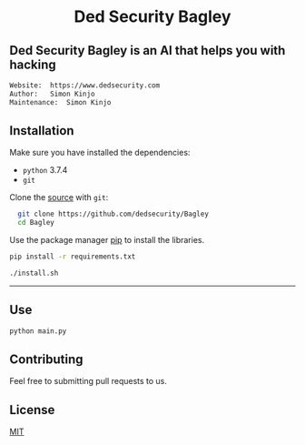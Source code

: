<h1 align="center">Ded Security Bagley</h1>

## Ded Security Bagley is an AI that helps you with hacking

```bash
Website:  https://www.dedsecurity.com
Author:   Simon Kinjo
Maintenance:  Simon Kinjo
```

## Installation

Make sure you have installed the dependencies:

  * `python` 3.7.4
  * `git`

Clone the [source] with `git`:
 ```sh
   git clone https://github.com/dedsecurity/Bagley
   cd Bagley
   ```

 [source]: https://github.com/dedsecurity/Bagley
 
 Use the package manager [pip](https://pip.pypa.io/en/stable/) to install the libraries.

```bash
pip install -r requirements.txt
```
```bash
./install.sh
```
---

## Use
```bash
python main.py
```

## Contributing
Feel free to submitting pull requests to us.
## License
[MIT](https://opensource.org/licenses/MIT)
